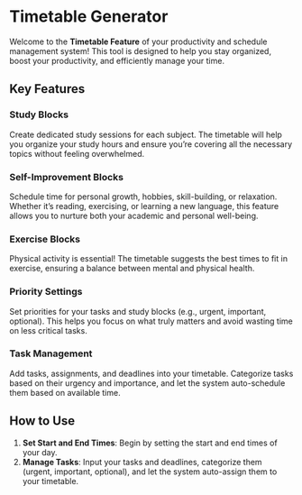 # Timetable Generator 

Welcome to the **Timetable Feature** of your productivity and schedule management system! This tool is designed to help you stay organized, boost your productivity, and efficiently manage your time.

## Key Features

### **Study Blocks**  
Create dedicated study sessions for each subject. The timetable will help you organize your study hours and ensure you’re covering all the necessary topics without feeling overwhelmed. 

### **Self-Improvement Blocks**  
Schedule time for personal growth, hobbies, skill-building, or relaxation. Whether it’s reading, exercising, or learning a new language, this feature allows you to nurture both your academic and personal well-being.

### **Exercise Blocks**  
Physical activity is essential! The timetable suggests the best times to fit in exercise, ensuring a balance between mental and physical health. 

### **Priority Settings**  
Set priorities for your tasks and study blocks (e.g., urgent, important, optional). This helps you focus on what truly matters and avoid wasting time on less critical tasks. 

### **Task Management**  
Add tasks, assignments, and deadlines into your timetable. Categorize tasks based on their urgency and importance, and let the system auto-schedule them based on available time. 

## How to Use 

1. **Set Start and End Times**: Begin by setting the start and end times of your day. 
3. **Manage Tasks**: Input your tasks and deadlines, categorize them (urgent, important, optional), and let the system auto-assign them to your timetable. 
